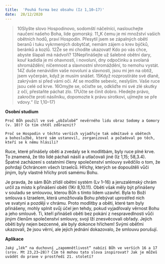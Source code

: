 ```yaml
---
title:  'Pouhá forma bez obsahu (Iz 1,10–17)'
date:  28/12/2020
---
```


> <p></p>
> 10Slyšte slovo Hospodinovo, sodomští náčelníci, naslouchejte naučení našeho Boha, lide gomorský. 11„K čemu je mi množství vašich obětních hodů, praví Hospodin. Přesytil jsem se zápalných obětí beranů i tuku vykrmených dobytčat, nemám zájem o krev býčků, beránků a kozlů. 12Že se mi chodíte ukazovat! Kdo po vás chce, abyste šlapali má nádvoří? 13Nepřinášejte už šalebné obětní dary, kouř kadidla je mi ohavností, i novoluní, dny odpočinku a svolaná shromáždění; ničemnost a slavnostní shromáždění, to nemohu vystát. 14Z duše nenávidím vaše novoluní a slavnosti, jsou mi jen na obtíž, jsem vyčerpán, když je musím snášet. 15Když rozprostíráte své dlaně, zakrývám si před vámi oči. Ať se modlíte sebevíc, neslyším. Vaše ruce jsou celé od krve. 16Omyjte se, očisťte se, odkliďte mi své zlé skutky z očí, přestaňte páchat zlo. 17Učte se činit dobro. Hledejte právo, zakročte proti násilníku, dopomozte k právu sirotkovi, ujímejte se pře vdovy.“ (Iz 1,10–17)

**Osobní studium**

`Proč Bůh použil ve své „obžalobě“ nevěrného lidu obraz Sodomy a Gomory (v. 10)? Co tím chtěl zdůraznit?`

`Proč se Hospodin v těchto verších vyjadřuje tak odmítavě o obětech a bohoslužbě, které sám ustanovil, zorganizoval a požadoval po těch, kteří se k němu hlásili?`

Ruce, které přinášely oběti a zvedaly se k modlitbám, byly ruce plné krve. To znamená, že tito lidé páchali násilí a utlačovali jiné (Iz 1,15; 58,3.4). Špatné zacházení s ostatními členy společenství smlouvy svědčilo o tom, že pohrdají Ochráncem všech Izraelců. Hříchy, kterých se dopouštěli vůči jiným, byly vlastně hříchy proti samému Bohu.

Je pravda, že sám Bůh zřídil obětní systém (Lv 1–16) a jeruzalémský chrám určil za místo k přinášení obětí (1Kr 8,10.11). Oběti však měly být přinášeny v souladu se smlouvou, kterou Bůh s tímto lidem uzavřel. Byla to Boží smlouva s Izraelem, která umožňovala Bohu přebývat uprostřed nich ve svatyni a později v chrámu. Proto modlitby a oběti, které tam byly přinášeny, mohly splnit svůj účel jen tehdy, pokud vyjadřovaly věrnost Bohu a jeho smlouvě. Ti, kteří přinášeli oběti bez pokání z nespravedlnosti vůči jiným členům společenství smlouvy, svojí lží znesvěcovali obřady. Jejich oběti byly nejen bezcenné, ale byly dokonce hříchem! Svými oběťmi ukazovali, že jsou věrní, ale jejich jednání dokazovalo, že smlouvu porušují.

**Aplikace**

`Jaký „lék“ na duchovní „zapomnětlivost“ nabízí Bůh ve verších 16 a 17 (srov. Mt 23,23–28)? Čím tě mohou tato slova inspirovat? Jak je můžeš uvádět do praxe v prostředí 21. století?`